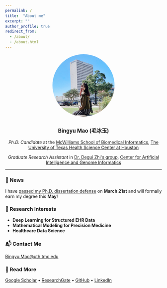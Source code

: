 ```yaml
---
permalink: /
title:  "About me"
excerpt: ""
author_profile: true
redirect_from: 
  - /about/
  - /about.html
---
```


<div style="text-align: center; max-width: 700px; margin: auto;">
    <img src="/images/profile.JPG" alt="Profile Picture" style="display: block; margin: 0 auto; width: 200px; border-radius: 50%;">
</div>

<br>

<p style="text-align: center; font-size: 1.2em; font-weight: bold;">
    Bingyu Mao (毛冰玉)
</p>

<p style="text-align: center;">
    <em>Ph.D. Candidate</em> at the  
    <a href="https://sbmi.uth.edu/">McWilliams School of Biomedical Informatics</a>,  
    <a href="https://www.uth.edu/">The University of Texas Health Science Center at Houston</a>
</p>

<p style="text-align: center;">
    <em>Graduate Research Assistant</em> in  
    <a href="https://zhigroup.github.io/">Dr. Degui Zhi's group</a>,  
    <a href="https://sbmi.uth.edu/aigi">Center for Artificial Intelligence and Genome Informatics</a>
</p>

<hr>

<h3>🎉 News</h3>
<p>
    I have <a href="https://www.linkedin.com/posts/mcwilliamssbmi_bingyu-mao-successfully-defended-her-dissertation-activity-7308953020170452992-jts1?utm_source=share&utm_medium=member_desktop&rcm=ACoAAB7NjFIBhJFxt29UyapDS7X4GK5ovJxU4Bc">
    passed my Ph.D. dissertation defense</a> on <strong>March 21st</strong> and will formally earn my degree this <strong>May</strong>!
</p>

<h3>🔬 Research Interests</h3>
<ul>
    <li><strong>Deep Learning for Structured EHR Data</strong></li>
    <li><strong>Mathematical Modeling for Precision Medicine</strong></li>
    <li><strong>Healthcare Data Science</strong></li>
</ul>

<h3>📬 Contact Me</h3>
<p><a href="mailto:Bingyu.Mao@uth.tmc.edu">Bingyu.Mao@uth.tmc.edu</a></p>

<h3>🔗 Read More</h3>
<p>
    <a href="https://scholar.google.com/citations?user=GVs3qjUAAAAJ&hl=en">Google Scholar</a> • 
    <a href="https://www.researchgate.net/profile/Bingyu-Mao">ResearchGate</a> • 
    <a href="https://github.com/BingyuMao">GitHub</a> • 
    <a href="https://www.linkedin.com/in/bingyu-mao/">LinkedIn</a>
</p>
